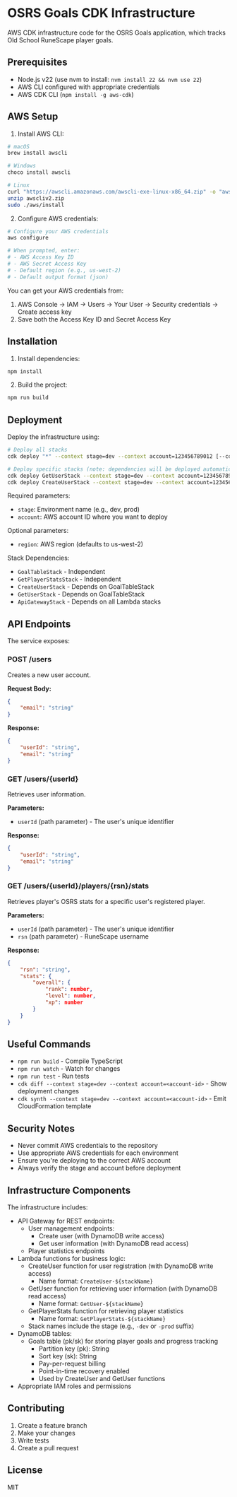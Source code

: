 # OSRS Goals CDK Infrastructure

AWS CDK infrastructure code for the OSRS Goals application, which tracks Old School RuneScape player goals.

## Prerequisites

- Node.js v22 (use nvm to install: `nvm install 22 && nvm use 22`)
- AWS CLI configured with appropriate credentials
- AWS CDK CLI (`npm install -g aws-cdk`)

## AWS Setup

1. Install AWS CLI:
```bash
# macOS
brew install awscli

# Windows
choco install awscli

# Linux
curl "https://awscli.amazonaws.com/awscli-exe-linux-x86_64.zip" -o "awscliv2.zip"
unzip awscliv2.zip
sudo ./aws/install
```

2. Configure AWS credentials:
```bash
# Configure your AWS credentials
aws configure

# When prompted, enter:
# - AWS Access Key ID
# - AWS Secret Access Key
# - Default region (e.g., us-west-2)
# - Default output format (json)
```

You can get your AWS credentials from:
1. AWS Console → IAM → Users → Your User → Security credentials → Create access key
2. Save both the Access Key ID and Secret Access Key

## Installation

1. Install dependencies:
```bash
npm install
```

2. Build the project:
```bash
npm run build
```

## Deployment

Deploy the infrastructure using:

```bash
# Deploy all stacks
cdk deploy "*" --context stage=dev --context account=123456789012 [--context region=us-west-2]

# Deploy specific stacks (note: dependencies will be deployed automatically)
cdk deploy GetUserStack --context stage=dev --context account=123456789012 [--context region=us-west-2]
cdk deploy CreateUserStack --context stage=dev --context account=123456789012 [--context region=us-west-2]
```

Required parameters:
- `stage`: Environment name (e.g., dev, prod)
- `account`: AWS account ID where you want to deploy

Optional parameters:
- `region`: AWS region (defaults to us-west-2)

Stack Dependencies:
- `GoalTableStack` - Independent
- `GetPlayerStatsStack` - Independent
- `CreateUserStack` - Depends on GoalTableStack
- `GetUserStack` - Depends on GoalTableStack
- `ApiGatewayStack` - Depends on all Lambda stacks

## API Endpoints

The service exposes:

### POST /users

Creates a new user account.

**Request Body:**
```json
{
    "email": "string"
}
```

**Response:**
```json
{
    "userId": "string",
    "email": "string"
}
```

### GET /users/{userId}

Retrieves user information.

**Parameters:**
- `userId` (path parameter) - The user's unique identifier

**Response:**
```json
{
    "userId": "string",
    "email": "string"
}
```

### GET /users/{userId}/players/{rsn}/stats

Retrieves player's OSRS stats for a specific user's registered player.

**Parameters:**
- `userId` (path parameter) - The user's unique identifier
- `rsn` (path parameter) - RuneScape username

**Response:**
```json
{
    "rsn": "string",
    "stats": {
        "overall": {
            "rank": number,
            "level": number,
            "xp": number
        }
    }
}
```

## Useful Commands

- `npm run build` - Compile TypeScript
- `npm run watch` - Watch for changes
- `npm run test` - Run tests
- `cdk diff --context stage=dev --context account=<account-id>` - Show deployment changes
- `cdk synth --context stage=dev --context account=<account-id>` - Emit CloudFormation template

## Security Notes

- Never commit AWS credentials to the repository
- Use appropriate AWS credentials for each environment
- Ensure you're deploying to the correct AWS account
- Always verify the stage and account before deployment

## Infrastructure Components

The infrastructure includes:
- API Gateway for REST endpoints:
  - User management endpoints:
    - Create user (with DynamoDB write access)
    - Get user information (with DynamoDB read access)
  - Player statistics endpoints
- Lambda functions for business logic:
  - CreateUser function for user registration (with DynamoDB write access)
    - Name format: `CreateUser-${stackName}`
  - GetUser function for retrieving user information (with DynamoDB read access)
    - Name format: `GetUser-${stackName}`
  - GetPlayerStats function for retrieving player statistics
    - Name format: `GetPlayerStats-${stackName}`
  - Stack names include the stage (e.g., `-dev` or `-prod` suffix)
- DynamoDB tables:
  - Goals table (pk/sk) for storing player goals and progress tracking
    - Partition key (pk): String
    - Sort key (sk): String
    - Pay-per-request billing
    - Point-in-time recovery enabled
    - Used by CreateUser and GetUser functions
- Appropriate IAM roles and permissions

## Contributing

1. Create a feature branch
2. Make your changes
3. Write tests
4. Create a pull request

## License

MIT 